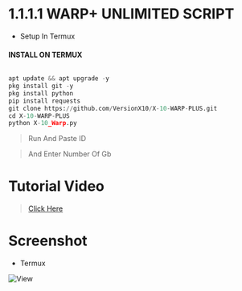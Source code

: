 
# 1.1.1.1 WARP+ UNLIMITED SCRIPT
* Setup In Termux


#### INSTALL ON TERMUX
```python

apt update && apt upgrade -y
pkg install git -y
pkg install python
pip install requests
git clone https://github.com/VersionX10/X-10-WARP-PLUS.git
cd X-10-WARP-PLUS
python X-10_Warp.py

```
> Run And Paste ID

> And Enter Number Of Gb

# Tutorial Video

> [Click Here](https://t.me/)

# Screenshot

* Termux

![View](https://github.com/VersionX10/X-10-WARP-PLUS/1.1.1.1.png)
